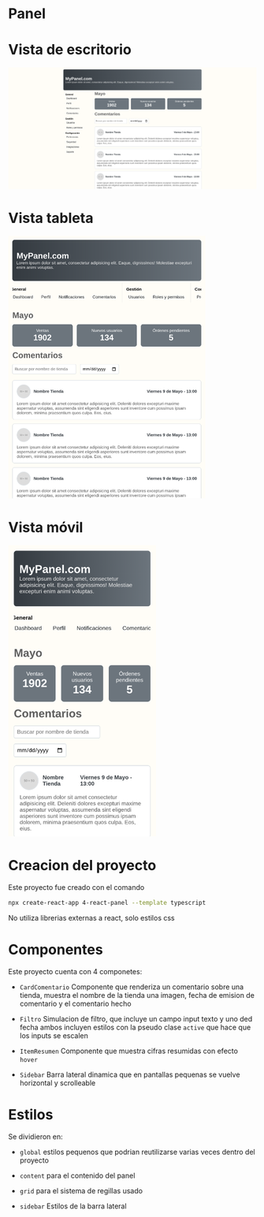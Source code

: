 # Panel

# Vista de escritorio
<img src="./public/escritorio.png" alt="Vista de la pagina principal para computadora" width="600" />

# Vista tableta
<img src="./public/tableta.png" alt="Vista de la pagina para tabletas" width="400" />

# Vista móvil
<img src="./public/telefono.png" alt="Vista de la pagina para telefonos" width="300" />

# Creacion del proyecto

Este proyecto fue creado con el comando

```bash
npx create-react-app 4-react-panel --template typescript
```

No utiliza librerias externas a react, solo estilos css

# Componentes

Este proyecto cuenta con 4 componetes:

- `CardComentario` Componente que renderiza un comentario sobre una tienda, muestra el nombre de la tienda una imagen, fecha de emision de comentario y el comentario hecho

- `Filtro` Simulacion de filtro, que incluye un campo input texto y uno ded fecha ambos incluyen estilos con la pseudo clase `active` que hace que los inputs se escalen

- `ItemResumen` Componente que muestra cifras resumidas con efecto `hover`

- `Sidebar` Barra lateral dinamica que en pantallas pequenas se vuelve horizontal y scrolleable

# Estilos

Se dividieron en:

- `global` estilos pequenos que podrian reutilizarse varias veces dentro del proyecto

- `content` para el contenido del panel

- `grid` para el sistema de regillas usado

- `sidebar` Estilos de la barra lateral